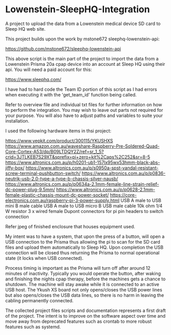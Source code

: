 # Lowenstein-SleepHQ-Integration
A project to upload the data from a Lowenstein medical device SD card to Sleep HQ web site.

This project builds upon the work by mstone672 sleephq-lowenstein-api:

https://github.com/mstone672/sleephq-lowenstein-api

This above script is the main part of the project to import the data from a Lowenstein Prisma 20a cpap device into an account at Sleep HQ using their api. You will need a paid account for this:

https://www.sleephq.com/

I have had to hard code the Team ID portion of this script as I had errors when executing it with the 'get_team_id' function being called.

Refer to overview file and individual txt files for further information on how to perform the integration. You may wish to leave out parts not required for your purpose. You will also have to adjust paths and variables to suite your installation.

I used the following hardware items in thsi project:

https://www.yepkit.com/product/300115/YKUSHXS
https://www.amazon.com.au/waveshare-Raspberry-Pre-Soldered-Quad-Core-Cortex-A53/dp/B09LTDQY2Z/ref=sr_1_5?crid=3JTLKEB7S29XT&sprefix=pi+zero+kit%2Caps%2C252&sr=8-5
https://www.altronics.com.au/p/h0201-ub1-157lx95wx53hmm-black-abs-jiffy-box/
https://www.altronics.com.au/p/s0950a-spst-vandal-resistant-screw-terminal-pushbutton-switch/
https://www.altronics.com.au/p/p0836-neutrik-usb-2.0-type-a-type-b-chassis-silver-nausb/
https://www.altronics.com.au/p/p0634a-2.1mm-female-line-strain-relief-dc-power-plug-9.5mm/
https://www.altronics.com.au/p/p0628-2.1mm-female-plastic-chassis-mount-dc-power-socket/
https://core-electronics.com.au/raspberry-pi-3-power-supply.html
USB A male to USB mini B male cable
USB A male to USB micro B USB male cable
10k ohm 1/4 W resistor
3 x wired female Dupont connectors for pi pin headers to switch connection

Refer jpeg of finished enclosure that houses equipment used.

My intent was to have a system, that upon the press of a button, will open a USB connection to the Prisma thus allowing the pi to scan for the SD card files and upload them automatically to Sleep HQ. Upon completion the USB connection will be closed thus returning the Prisma to normal operational state (it locks when USB connected).

Process timing is important as the Prisma will turn off after around 12 minutes of inactivity. Typically you would operate the button, after waking and finishing the nights cpap therapy, before the machines gets a chance to shutdown. The machine will stay awake while it is connected to an active USB host. The Ykush XS board not only opens/closes the USB power lines but also opens/closes the USB data lines, so there is no harm in leaving the cabling permanently connected.

The collected project files scripts and documentation represents a first draft of the project. The intent is to improve on the software aspect over time and move away from deprecated features such as crontab to more robust features such as systemd.


